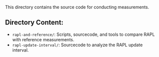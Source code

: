 This directory contains the source code for conducting measurements.

## Directory Content:
- `rapl-and-reference/`: Scripts, sourcecode, and tools to compare RAPL with reference measurements.
- `rapl-update-interval/`: Sourcecode to analyze the RAPL update interval.
